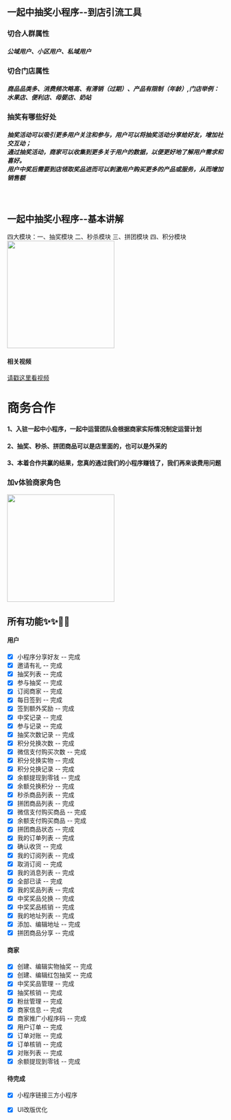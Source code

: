 
## 一起中抽奖小程序--到店引流工具

### 切合人群属性
##### 公域用户、小区用户、私域用户
### 切合门店属性
##### 商品品类多、消费频次略高、有滞销（过期）、产品有限制（年龄）,门店举例：水果店、便利店、母婴店、奶站
### 抽奖有哪些好处
##### 抽奖活动可以吸引更多用户关注和参与，用户可以将抽奖活动分享给好友，增加社交互动；<br>通过抽奖活动，商家可以收集到更多关于用户的数据，以便更好地了解用户需求和喜好。<br>用户中奖后需要到店领取奖品进而可以刺激用户购买更多的产品或服务，从而增加销售额

<br>

## 一起中抽奖小程序--基本讲解

四大模块：一、抽奖模块 二、秒杀模块 三、拼团模块 四、积分模块
<br>
<img src="https://csqx.nangua.website/crmebimage/public/maintain/2024/01/12/9dee5c1f3035475ebd1855a53a29e15dfifrnlbhub.jpg" width="250" height="250"/>

#### 相关视频

[请戳这里看视频](https://static-mp-417f9657-4e47-422a-8629-36484af1039c.next.bspapp.com/2246_1705331379.mp4)
# 商务合作

#### 1、入驻一起中小程序，一起中运营团队会根据商家实际情况制定运营计划
#### 2、抽奖、秒杀、拼团商品可以是店里面的，也可以是外采的
#### 3、本着合作共赢的结果，您真的通过我们的小程序赚钱了，我们再来谈费用问题

### 加v体验商家角色

<img src="https://csqxtest.nangua.website/crmebimage/public/system/2023/11/25/ea87ca6d2e8e41b3b965ec4ef15dd9f9fz9914y6hn.jpg" width="250" height="250"/>



## 所有功能✨✨🎉🎉
#### 用户
- [x] 小程序分享好友 -- 完成
- [x] 邀请有礼 -- 完成
- [x] 抽奖列表 -- 完成
- [x] 参与抽奖 -- 完成
- [x] 订阅商家 -- 完成
- [x] 每日签到 -- 完成
- [x] 签到额外奖励 -- 完成
- [x] 中奖记录 -- 完成
- [x] 参与记录 -- 完成
- [x] 抽奖次数记录 -- 完成
- [x] 积分兑换次数 -- 完成
- [x] 微信支付购买次数 -- 完成
- [x] 积分兑换实物 -- 完成
- [x] 积分兑换记录 -- 完成 
- [x] 余额提现到零钱 -- 完成
- [x] 余额兑换积分 -- 完成
- [x] 秒杀商品列表 -- 完成
- [x] 拼团商品列表 -- 完成
- [x] 微信支付购买商品 -- 完成
- [x] 余额支付购买商品 -- 完成
- [x] 拼团商品状态 -- 完成
- [x] 我的订单列表 -- 完成
- [x] 确认收货 -- 完成
- [x] 我的订阅列表 -- 完成
- [x] 取消订阅 -- 完成
- [x] 我的消息列表 -- 完成
- [x] 全部已读 -- 完成
- [x] 我的奖品列表 -- 完成
- [x] 中奖奖品兑换 -- 完成
- [x] 中奖奖品核销 -- 完成
- [x] 我的地址列表 -- 完成
- [x] 添加、编辑地址 -- 完成
- [x] 拼团商品分享 -- 完成
#### 商家
- [x] 创建、编辑实物抽奖 -- 完成
- [x] 创建、编辑红包抽奖 -- 完成
- [x] 中奖奖品管理 -- 完成
- [x] 抽奖核销 -- 完成
- [x] 粉丝管理 -- 完成
- [x] 商家信息 -- 完成
- [x] 商家推广小程序码 -- 完成
- [x] 用户订单 -- 完成
- [x] 订单对账 -- 完成
- [x] 订单核销 -- 完成
- [x] 对账列表 -- 完成
- [x] 余额提现到零钱 -- 完成

#### 待完成
- [x] 小程序链接三方小程序
- [x] UI改版优化


<br><br>




  
